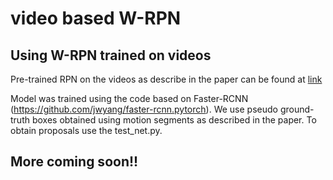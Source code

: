# video based W-RPN

##  Using W-RPN trained on videos

Pre-trained RPN on the videos as describe in the paper can be found at [link](https://drive.google.com/open?id=1J_wjO70QMkE8MlOIpcL8SegEl9Y8bmv7)

Model was trained using the code based on Faster-RCNN (https://github.com/jwyang/faster-rcnn.pytorch). We use pseudo ground-truth boxes obtained using motion segments as described in the paper. To obtain proposals use the test_net.py.

## More coming soon!!

